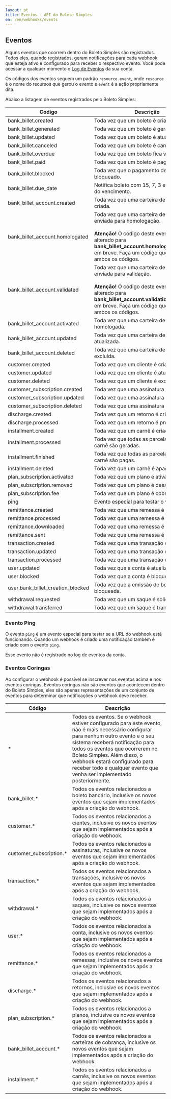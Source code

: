```yaml
---
layout: pt
title: Eventos - API do Boleto Simples
en: /en/webhooks/events
---
```


## Eventos

Alguns eventos que ocorrem dentro do Boleto Simples são registrados. Todos eles, quando registrados, geram notificações para cada webhook que esteja ativo e configurado para receber o respectivo evento.
Você pode acessar a qualquer momento o [Log de Eventos](https://boletosimples.com.br/conta/eventos) da sua conta.

Os códigos dos eventos seguem um padrão `resource.event`, onde `resource` é o nome do recursos que gerou o evento e `event` é a ação propriamente dita.

Abaixo a listagem de eventos registrados pelo Boleto Simples:

| Código                            | Descrição                                          |
|-----------------------------------|----------------------------------------------------|
| bank_billet.created               | Toda vez que um boleto é criado.                   |
| bank_billet.generated             | Toda vez que um boleto é gerado.                   |
| bank_billet.updated               | Toda vez que um boleto é atualizado.               |
| bank_billet.canceled              | Toda vez que um boleto é cancelado.                |
| bank_billet.overdue               | Toda vez que um boleto fica vencido.               |
| bank_billet.paid                  | Toda vez que um boleto é pago.                     |
| bank_billet.blocked               | Toda vez que o pagamento de um boleto é bloqueado. |
| bank_billet.due_date              | Notifica boleto com 15, 7, 3 e 1 dias antes do vencimento. |
| bank_billet_account.created       | Toda vez que uma carteira de cobrança é criada.    |
| bank_billet_account.homologated   | Toda vez que uma carteira de cobrança é enviada para homologação.<br/><br/> **Atenção!** O código deste evento será alterado para **bank_billet_account.homologation_started** em breve. Faça um código que aceite ambos os códigos. |
| bank_billet_account.validated     | Toda vez que uma carteira de cobrança é enviada para validação.<br/><br/> **Atenção!** O código deste evento será alterado para **bank_billet_account.validation_released** em breve. Faça um código que aceite ambos os códigos.  |
| bank_billet_account.activated     | Toda vez que uma carteira de cobrança é homologada.|
| bank_billet_account.updated       | Toda vez que uma carteira de cobrança é atualizada.|
| bank_billet_account.deleted       | Toda vez que uma carteira de cobrança é excluída.  |
| customer.created                  | Toda vez que um cliente é criado.                  |
| customer.updated                  | Toda vez que um cliente é atualizado.              |
| customer.deleted                  | Toda vez que um cliente é excluído.                |
| customer_subscription.created     | Toda vez que uma assinatura é criada.              |
| customer_subscription.updated     | Toda vez que uma assinatura é atualizada.          |
| customer_subscription.deleted     | Toda vez que uma assinatura é excluída.            |
| discharge.created                 | Toda vez que um retorno é criado.                  |
| discharge.processed               | Toda vez que um retorno é processado.              |
| installment.created               | Toda vez que um carnê é criado.                 |
| installment.processed             | Toda vez que todas as parcelas de um carnê são geradas.  |
| installment.finished              | Toda vez que todas as parcelas de um carnê são pagas.       |
| installment.deleted               | Toda vez que um carnê é apagado.             |
| plan_subscription.activated       | Toda vez que um plano é ativado.                   |
| plan_subscription.removed         | Toda vez que um plano é desativado.                |
| plan_subscription.fee             | Toda vez que um plano é cobrado.                   |
| ping                              | Evento especial para testar o webhook.             |
| remittance.created                | Toda vez que uma remessa é criada.                 |
| remittance.processed              | Toda vez que uma remessa é processada.             |
| remittance.downloaded             | Toda vez que uma remessa é baixada.                |
| remittance.sent                   | Toda vez que uma remessa é enviada.                |
| transaction.created               | Toda vez que uma transação é criada.               |
| transaction.updated               | Toda vez que uma transação é atualizada.           |
| transaction.processed             | Toda vez que uma transação é processada.           |
| user.updated                      | Toda vez que a conta é atualizada.                 |
| user.blocked                      | Toda vez que a conta é bloqueada.                  |
| user.bank_billet_creation_blocked | Toda vez que a emissão de boletos é bloqueada.     |
| withdrawal.requested              | Toda vez que um saque é solicitado.                |
| withdrawal.transferred            | Toda vez que um saque é transferido.               |

### Evento Ping

O evento `ping` é um evento especial para testar se a URL do webhook está funcionando. Quando um webhook é criado uma notificação também é criado com o evento `ping`.

Esse evento não é registrado no log de eventos da conta.

### Eventos Coringas

Ao configurar o webhook é possível se inscrever nos eventos acima e nos eventos coringas. Eventos coringas não são eventos que acontecem dentro do Boleto Simples, eles são apenas representações de um conjunto de eventos para determinar que notificações o webhook deve receber.

| Código                  | Descrição                                          |
|-------------------------|----------------------------------------------------|
| *                       | Todos os eventos. Se o webhook estiver configurado para este evento, não é mais necessário configurar para nenhum outro evento e o seu sistema receberá notificação para todos os eventos que ocorrerem no Boleto Simples. Além disso, o webhook estará configurado para receber todo e qualquer evento que venha ser implementado posteriormente. |
| bank_billet.*           | Todos os eventos relacionados a boleto bancário, inclusive os novos eventos que sejam implementados após a criação do webhook. |
| customer.*              | Todos os eventos relacionados a cientes, inclusive os novos eventos que sejam implementados após a criação do webhook. |
| customer_subscription.* | Todos os eventos relacionados a assinaturas, inclusive os novos eventos que sejam implementados após a criação do webhook. |
| transaction.*           | Todos os eventos relacionados a transações, inclusive os novos eventos que sejam implementados após a criação do webhook. |
| withdrawal.*            | Todos os eventos relacionados a saques, inclusive os novos eventos que sejam implementados após a criação do webhook. |
| user.*                  | Todos os eventos relacionados a conta, inclusive os novos eventos que sejam implementados após a criação do webhook. |
| remittance.*            | Todos os eventos relacionados a remessas, inclusive os novos eventos que sejam implementados após a criação do webhook. |
| discharge.*             | Todos os eventos relacionados a retornos, inclusive os novos eventos que sejam implementados após a criação do webhook. |
| plan_subscription.*     | Todos os eventos relacionados a planos, inclusive os novos eventos que sejam implementados após a criação do webhook. |
| bank_billet_account.*   | Todos os eventos relacionados a carteiras de cobrança, inclusive os novos eventos que sejam implementados após a criação do webhook. |
| installment.*   | Todos os eventos relacionados a carnês, inclusive os novos eventos que sejam implementados após a criação do webhook. |